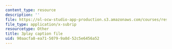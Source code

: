 ```yaml
---
content_type: resource
description: ''
file: https://ol-ocw-studio-app-production.s3.amazonaws.com/courses/res-3-003-learn-to-build-your-own-videogame-with-the-unity-game-engine-and-microsoft-kinect-january-iap-2017/90aacfa8ea7150799a8d52c5e6456a52_N4GOV3kzbdo.vtt
file_type: application/x-subrip
resourcetype: Other
title: 3play caption file
uid: 90aacfa8-ea71-5079-9a8d-52c5e6456a52
---
```


